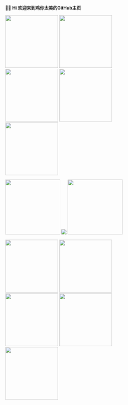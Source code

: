 :chicken::basketball: ******Hi 欢迎来到鸡你太美的GitHub主页******


<img width="168" src = "https://upload-images.jianshu.io/upload_images/9305757-2663249dffd36060.gif?imageMogr2/auto-orient/strip"/>  <img width="168" src = "https://upload-images.jianshu.io/upload_images/9305757-2663249dffd36060.gif?imageMogr2/auto-orient/strip"/>  <img width="168" src = "https://upload-images.jianshu.io/upload_images/9305757-2663249dffd36060.gif?imageMogr2/auto-orient/strip"/> <img width="168" src = "https://upload-images.jianshu.io/upload_images/9305757-2663249dffd36060.gif?imageMogr2/auto-orient/strip"/> <img width="168" src = "https://upload-images.jianshu.io/upload_images/9305757-2663249dffd36060.gif?imageMogr2/auto-orient/strip"/>

<img width="175" src = "https://upload-images.jianshu.io/upload_images/9305757-2663249dffd36060.gif?imageMogr2/auto-orient/strip"/>  <img src="https://github-readme-stats.vercel.app/api?username=hegaojian&show_icons=true&count_private=true&hide=contribs&include_all_commits=true&theme=highcontrast&bg_color=30,e96443,904e95" />  <img width="175" src = "https://upload-images.jianshu.io/upload_images/9305757-2663249dffd36060.gif?imageMogr2/auto-orient/strip"/>


<img width="168" src = "https://upload-images.jianshu.io/upload_images/9305757-2663249dffd36060.gif?imageMogr2/auto-orient/strip"/>  <img width="168" src = "https://upload-images.jianshu.io/upload_images/9305757-2663249dffd36060.gif?imageMogr2/auto-orient/strip"/>  <img width="168" src = "https://upload-images.jianshu.io/upload_images/9305757-2663249dffd36060.gif?imageMogr2/auto-orient/strip"/> <img width="168" src = "https://upload-images.jianshu.io/upload_images/9305757-2663249dffd36060.gif?imageMogr2/auto-orient/strip"/> <img width="168" src = "https://upload-images.jianshu.io/upload_images/9305757-2663249dffd36060.gif?imageMogr2/auto-orient/strip"/> 
